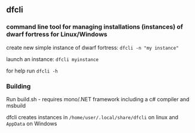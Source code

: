 ﻿## dfcli
### command line tool for managing installations (instances) of dwarf fortress for Linux/Windows

create new simple instance of dwarf fortress: `dfcli -n "my instance"`

launch an instance: `dfcli myinstance`

for help run `dfcli -h`

### Building

Run build.sh - requires mono/.NET framework including a c# compiler and msbuild



dfcli creates instances in `/home/user/.local/share/dfcli` on linux and `AppData` on Windows
